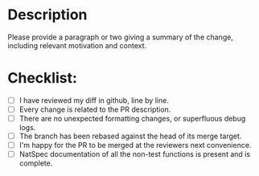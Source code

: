 # Description

Please provide a paragraph or two giving a summary of the change, including relevant motivation and context.

# Checklist:

- [ ] I have reviewed my diff in github, line by line.
- [ ] Every change is related to the PR description.
- [ ] There are no unexpected formatting changes, or superfluous debug logs.
- [ ] The branch has been rebased against the head of its merge target.
- [ ] I'm happy for the PR to be merged at the reviewers next convenience.
- [ ] NatSpec documentation of all the non-test functions is present and is complete.
